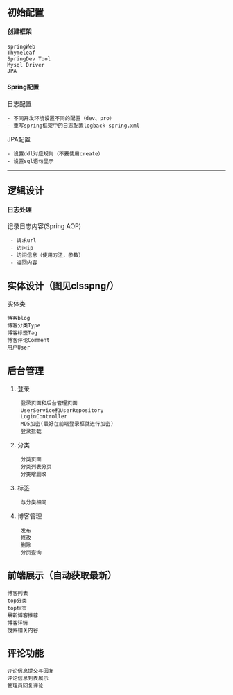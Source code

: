 ## 初始配置
#### 创建框架

    springWeb
    Thymeleaf
    SpringDev Tool
    Mysql Driver
    JPA
#### Spring配置
日志配置

    - 不同开发环境设置不同的配置（dev、pro）
    - 重写spring框架中的日志配置logback-spring.xml
JPA配置

    - 设置ddl对应规则（不要使用create）
    - 设置sql语句显示
---
## 逻辑设计
#### 日志处理
记录日志内容(Spring AOP)

     - 请求url
     - 访问ip
     - 访问信息（使用方法，参数）
     - 返回内容

## 实体设计（图见clsspng/）
实体类

    博客blog
    博客分类Type
    博客标签Tag
    博客评论Comment
    用户User    
    
    
## 后台管理
1. 登录
  
        登录页面和后台管理页面
        UserService和UserRepository
        LoginController
        MD5加密(最好在前端登录框就进行加密)
        登录拦截
      
2. 分类
        
        分类页面
        分类列表分页
        分类增删改
        
3. 标签
        
        与分类相同
        
4. 博客管理
    
        发布
        修改
        删除
        分页查询
        
## 前端展示（自动获取最新）

    博客列表
    top分类
    top标签
    最新博客推荐
    博客详情
    搜索相关内容
        
## 评论功能
    
    评论信息提交与回复
    评论信息列表展示
    管理员回复评论
